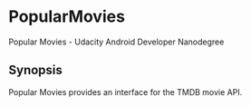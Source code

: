 # PopularMovies
Popular Movies - Udacity Android Developer Nanodegree

## Synopsis
Popular Movies provides an interface for the TMDB movie API.


